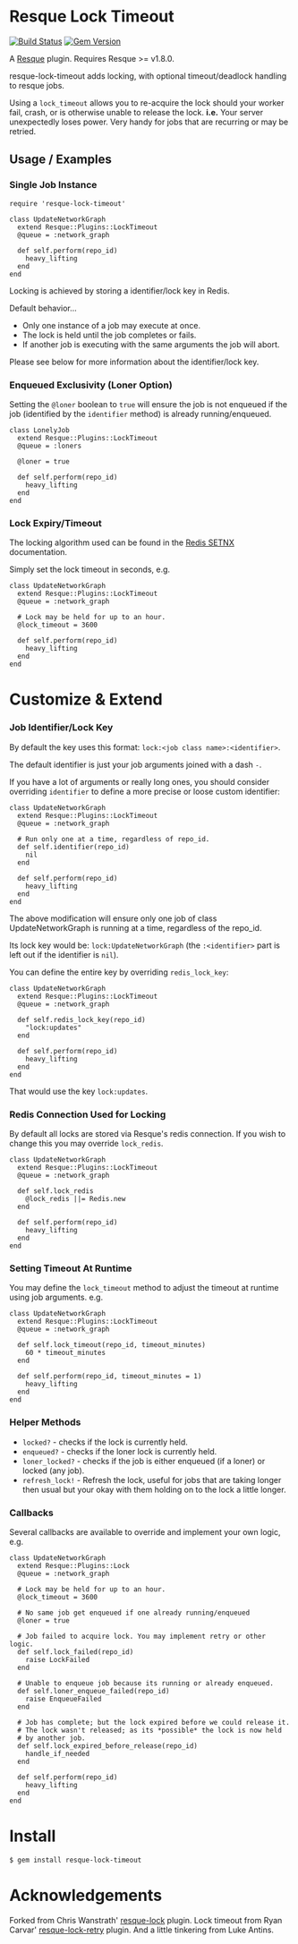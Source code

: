Resque Lock Timeout
===================

[![Build Status](https://secure.travis-ci.org/lantins/resque-lock-timeout.png?branch=master)](http://travis-ci.org/lantins/resque-lock-timeout)
[![Gem Version](https://badge.fury.io/rb/resque-lock-timeout.png)](http://badge.fury.io/rb/resque-lock-timeout)

A [Resque][rq] plugin. Requires Resque >= v1.8.0.

resque-lock-timeout adds locking, with optional timeout/deadlock handling to
resque jobs.

Using a `lock_timeout` allows you to re-acquire the lock should your worker
fail, crash, or is otherwise unable to release the lock. **i.e.** Your server
unexpectedly loses power. Very handy for jobs that are recurring or may be
retried.

Usage / Examples
----------------

### Single Job Instance

    require 'resque-lock-timeout'

    class UpdateNetworkGraph
      extend Resque::Plugins::LockTimeout
      @queue = :network_graph

      def self.perform(repo_id)
        heavy_lifting
      end
    end

Locking is achieved by storing a identifier/lock key in Redis.

Default behavior...

* Only one instance of a job may execute at once.
* The lock is held until the job completes or fails.
* If another job is executing with the same arguments the job will abort.

Please see below for more information about the identifier/lock key.

### Enqueued Exclusivity (Loner Option)

Setting the `@loner` boolean to `true` will ensure the job is not enqueued if
the job (identified by the `identifier` method) is already running/enqueued.

    class LonelyJob
      extend Resque::Plugins::LockTimeout
      @queue = :loners

      @loner = true

      def self.perform(repo_id)
        heavy_lifting
      end
    end

### Lock Expiry/Timeout

The locking algorithm used can be found in the [Redis SETNX][redis-setnx]
documentation.

Simply set the lock timeout in seconds, e.g.

    class UpdateNetworkGraph
      extend Resque::Plugins::LockTimeout
      @queue = :network_graph

      # Lock may be held for up to an hour.
      @lock_timeout = 3600

      def self.perform(repo_id)
        heavy_lifting
      end
    end

Customize & Extend
==================

### Job Identifier/Lock Key

By default the key uses this format: `lock:<job class name>:<identifier>`.

The default identifier is just your job arguments joined with a dash `-`.

If you have a lot of arguments or really long ones, you should consider
overriding `identifier` to define a more precise or loose custom identifier:

    class UpdateNetworkGraph
      extend Resque::Plugins::LockTimeout
      @queue = :network_graph

      # Run only one at a time, regardless of repo_id.
      def self.identifier(repo_id)
        nil
      end

      def self.perform(repo_id)
        heavy_lifting
      end
    end

The above modification will ensure only one job of class
UpdateNetworkGraph is running at a time, regardless of the
repo_id.

Its lock key would be: `lock:UpdateNetworkGraph` (the `:<identifier>` part is left out if the identifier is `nil`).

You can define the entire key by overriding `redis_lock_key`:

    class UpdateNetworkGraph
      extend Resque::Plugins::LockTimeout
      @queue = :network_graph

      def self.redis_lock_key(repo_id)
        "lock:updates"
      end

      def self.perform(repo_id)
        heavy_lifting
      end
    end
    
That would use the key `lock:updates`.

### Redis Connection Used for Locking

By default all locks are stored via Resque's redis connection. If you wish to
change this you may override `lock_redis`.

    class UpdateNetworkGraph
      extend Resque::Plugins::LockTimeout
      @queue = :network_graph

      def self.lock_redis
        @lock_redis ||= Redis.new
      end

      def self.perform(repo_id)
        heavy_lifting
      end
    end

### Setting Timeout At Runtime

You may define the `lock_timeout` method to adjust the timeout at runtime
using job arguments. e.g.

    class UpdateNetworkGraph
      extend Resque::Plugins::LockTimeout
      @queue = :network_graph

      def self.lock_timeout(repo_id, timeout_minutes)
        60 * timeout_minutes
      end

      def self.perform(repo_id, timeout_minutes = 1)
        heavy_lifting
      end
    end

### Helper Methods

* `locked?` - checks if the lock is currently held.
* `enqueued?` - checks if the loner lock is currently held.
* `loner_locked?` - checks if the job is either enqueued (if a loner) or locked (any job).
* `refresh_lock!` - Refresh the lock, useful for jobs that are taking longer
    then usual but your okay with them holding on to the lock a little longer.

### Callbacks

Several callbacks are available to override and implement your own logic, e.g.

    class UpdateNetworkGraph
      extend Resque::Plugins::Lock
      @queue = :network_graph

      # Lock may be held for up to an hour.
      @lock_timeout = 3600

      # No same job get enqueued if one already running/enqueued
      @loner = true

      # Job failed to acquire lock. You may implement retry or other logic.
      def self.lock_failed(repo_id)
        raise LockFailed
      end

      # Unable to enqueue job because its running or already enqueued.
      def self.loner_enqueue_failed(repo_id)
        raise EnqueueFailed
      end

      # Job has complete; but the lock expired before we could release it.
      # The lock wasn't released; as its *possible* the lock is now held
      # by another job.
      def self.lock_expired_before_release(repo_id)
        handle_if_needed
      end

      def self.perform(repo_id)
        heavy_lifting
      end
    end

Install
=======

    $ gem install resque-lock-timeout

Acknowledgements
================

Forked from Chris Wanstrath' [resque-lock][resque-lock] plugin.
Lock timeout from Ryan Carvar' [resque-lock-retry][resque-lock-retry] plugin.
And a little tinkering from Luke Antins.

[rq]: http://github.com/defunkt/resque
[redis-setnx]: http://redis.io/commands/setnx
[resque-lock]: http://github.com/defunkt/resque-lock
[resque-lock-retry]: http://github.com/rcarver/resque-lock-retry
